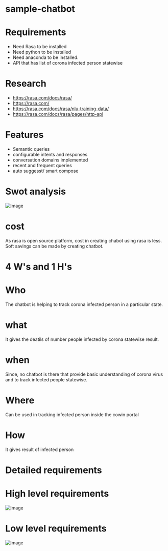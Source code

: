 # sample-chatbot
# Requirements
  * Need Rasa to be installed
  * Need python to be installed
  * Need anaconda to be installed.
  * API that has list of corona infected person statewise
# Research
  * https://rasa.com/docs/rasa/
  * https://rasa.com/
  * https://rasa.com/docs/rasa/nlu-training-data/
  * https://rasa.com/docs/rasa/pages/http-api
# Features
  * Semantic queries
  * configurable intents and responses
  * conversation domains implemented
  * recent and frequent queries
  * auto suggesst/ smart compose
# Swot analysis
![image](https://user-images.githubusercontent.com/88529468/128585823-0c8a623f-d15e-4143-ade5-e198345b83f4.png)



# cost
  As rasa is open source platform, cost in creating chabot using rasa is less.
  Soft savings can be made by creating chatbot.
# 4 W's and 1 H's
  # Who
  The chatbot is helping to track corona infected person in a particular state.
  # what
  It gives the deatils of number people infected by corona statewise result.
  # when
  Since, no chatbot is there that provide basic understanding of corona virus and to track infected people statewise.
  # Where
  Can be used in tracking infected person inside the cowin portal
  # How
  It gives result of infected person
# Detailed requirements
# High level requirements
![image](https://user-images.githubusercontent.com/88529468/128586069-c3d5609c-279f-4a98-a925-1c39bc6efac5.png)
# Low level requirements
![image](https://user-images.githubusercontent.com/88529468/128586112-d76f15c7-832f-4418-8b5e-82f741190f07.png)


  
